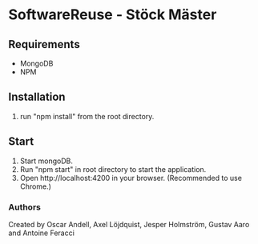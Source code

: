 # SoftwareReuse - Stöck Mäster

## Requirements
* MongoDB 
* NPM

## Installation 
1. run "npm install" from the root directory.

## Start
1. Start mongoDB.
2. Run "npm start" in root directory to start the application.
3. Open http://localhost:4200 in your browser. (Recommended to use Chrome.)

### Authors

Created by Oscar Andell, Axel Löjdquist, Jesper Holmström, Gustav Aaro and Antoine Feracci
